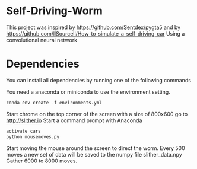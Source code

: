 # Self-Driving-Worm

This project was inspired by https://github.com/Sentdex/pygta5 and by https://github.com/llSourcell/How_to_simulate_a_self_driving_car
Using a convolutional neural network 

# Dependencies

You can install all dependencies by running one of the following commands

You need a anaconda or miniconda to use the environment setting.

```python
conda env create -f environments.yml 
```

Start chrome on the top corner of the screen with a size of 800x600 go to http://slither.io
Start a command prompt with Anaconda

```python
activate cars
python mousemoves.py
```

Start moving the mouse around the screen to direct the worm.
Every 500 moves a new set of data will be saved to the numpy file slither_data.npy
Gather 6000 to 8000 moves.


